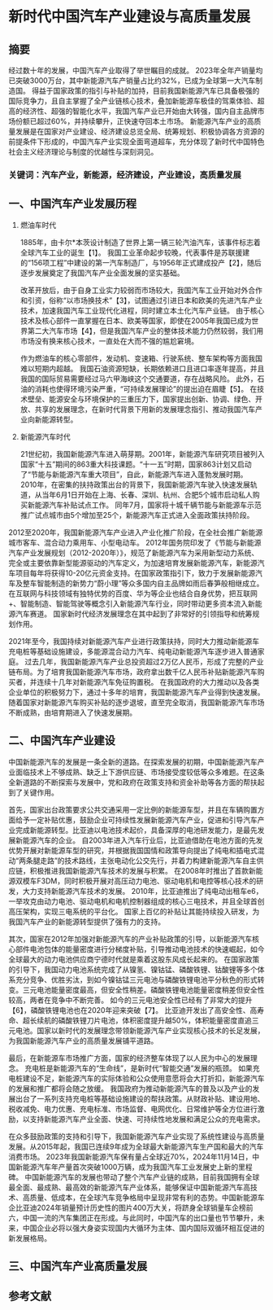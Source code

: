 # 新时代中国汽车产业建设与高质量发展

## 摘要
经过数十年的发展，中国汽车产业取得了举世瞩目的成就。
2023年全年产销量均已突破3000万台，其中新能源汽车产销量占比约32%，已成为全球第一大汽车制造国。
得益于国家政策的指引与补贴的加持，目前我国新能源汽车已具备极强的国际竞争力，且自主掌握了全产业链核心技术，叠加新能源车极佳的驾乘体验、超高的经济性、超强的智能化水平，我国汽车产业已开始由大转强，国内自主品牌市场份额已超过60%，并持续攀升，正快速夺回本土市场。
新能源汽车产业的高质量发展是在国家对产业建设、经济建设总览全局、统筹规划、积极协调各方资源的前提条件下形成的，中国汽车产业实现全面弯道超车，充分体现了新时代中国特色社会主义经济理论与制度的优越性与深刻洞见。

### 关键词：汽车产业，新能源，经济建设，产业建设，高质量发展

## 一、中国汽车产业发展历程
1. 燃油车时代
   
    1885年，由卡尔*本茨设计制造了世界上第一辆三轮汽油汽车，该事件标志着全球汽车工业的诞生【1】。
   我国工业革命起步较晚，代表事件是苏联援建的“156项工程”中建设的第一汽车制造厂，与1956年正式建成投产【2】，随后逐步发展奠定了我国汽车产业全面发展的坚实基础。

   改革开放后，由于自身工业实力较弱而市场较大，我国汽车工业开始对外合作和引资，俗称“以市场换技术”【3】，试图通过引进日本和欧美的先进汽车产业技术，加速我国汽车工业现代化进程，同时建立本土化汽车产业链。
   由于核心技术及核心部件一直掌握在日本、欧美等国家，即使在2005年我国已成为世界第二大汽车市场【4】，但是我国汽车产业的整体技术能力仍然较弱，我们用市场没有换来核心技术，一直处在大而不强的尴尬窘境。

    作为燃油车的核心零部件，发动机、变速箱、行驶系统、整车架构等方面我国难以短期内超越。
   我国石油资源短缺，长期依赖进口且进口率逐年提高，并且我国的国际贸易需要经过马六甲海峡这个交通要道，存在战略风险。
   此外，石油的消耗也使得环境污染严重，“可持续发展理论”的提出迫在眉睫【5】。
   在技术壁垒、能源安全与环境保护的三重压力下，国家提出创新、协调、绿色、开放、共享的发展理念，在新时代背景下用新的发展理念指引、推动我国汽车产业向新能源转型。
  
2. 新能源汽车时代

    21世纪初，我国新能源汽车进入萌芽期。2001年，新能源汽车研究项目被列入国家“十五”期间的863重大科技课题。“十一五”时期，国家863计划又启动了“节能与新能源汽车重大项目”，自此，新能源汽车进入蓬勃发展时期。
   2010年，在密集的扶持政策出台的背景下，我国新能源汽车驶入快速发展轨道，从当年6月1日开始在上海、长春、深圳、杭州、合肥5个城市启动私人购买新能源汽车补贴试点工作。
   同年7月，国家将十城千辆节能与新能源车示范推广试点城市由5个增加至25个，新能源汽车正式进入全面政策扶持阶段。

2012至2020年，我国新能源汽车产业进入产业化推广阶段，在全社会推广新能源城市客车、混合动力乘用车、小型电动车。
2012年国务院印发了《节能与新能源汽车产业发展规划（2012-2020年）》，规范了新能源汽车为采用新型动力系统、完全或主要依靠新型能源驱动的汽车定义，为加速培育发展新能源汽车，新能源汽车项目每年将获得10-20亿元资金支持。在国家政策指引下，致力于发展新能源汽车及整车智能制造的新势力“蔚小理”等众多国内自主品牌如雨后春笋般相继成立。
在互联网与科技领域有独特优势的百度、华为等企业也结合自身优势，把互联网+、智能制造、智能驾驶等概念引入新能源汽车行业，同时带动更多资本流入新能源汽车赛道。
国家新时代经济发展理念在其中起到了非常好的引领指导和统筹规划作用。

2021年至今，我国持续对新能源汽车产业进行政策扶持，同时大力推动新能源车充电桩等基础设施建设，多能源混合动力汽车、纯电动新能源汽车逐步进入普通家庭。
过去几年，我国新能源汽车产业总投资超过2万亿人民币，形成了完整的产业链布局。为了培育我国新能源汽车市场，政府拿出数千亿人民币补贴新能源汽车购买者，并连续十几年对新能源汽车免征购置税。
在我国政府的大力推动以及各类企业单位的积极努力下，通过十多年的培育，我国新能源汽车产业得到快速发展。
随着国家对新能源汽车购买补贴的逐步退坡，直至完全取消，我国新能源汽车市场不断成熟，由培育期进入了快速发展期。


   
   
## 二、中国汽车产业建设

中国新能源汽车的发展是一条全新的道路。在探索发展的初期，中国新能源汽车产业面临技术上不够成熟、缺乏上下游供应链、市场接受度较低等众多难题。在这条全新道路的不断探索与发展中，党和政府在政策支持和资金补助等各方面的帮扶起到了关键作用。

首先，国家出台政策要求公共交通采用一定比例的新能源车型，并且在车辆购置方面给予一定补贴优惠，鼓励企业可持续性发展新能源汽车产业，促进和引导汽车产业完成新能源转型。比亚迪以电池技术起价，具备深厚的电池研发能力，是最先发展新能源汽车的企业。
自2003年进入汽车行业后，比亚迪借助在电池方面的先发优势开展对新能源车型的研究，并根据我国国情和政策导向提出了纯电和插电式混动“两条腿走路”的技术路线，主张电动化公交先行，并着力构建新能源汽车自主供应链，积极推进我国新能源汽车技术的发展与积累。
在2008年时推出了首款新能源双模车F3DM，同时积极开展对高压动力电池、驱动电机和电控等核心技术的研发，大力支持新能源汽车技术的发展。
2010年，比亚迪推出了纯电动出租车e6，一举攻克由动力电池、驱动电机和电机控制器组成的核心三电技术，并且全球首创高压架构，实现三电系统的平台化。
国家上百亿的补贴让其能持续投入研发，为我国汽车产业的新能源转型提供了强有力的支持。

其次，国家在2012年加强对新能源汽车的产业补贴政策的引导，以新能源汽车核心部件电池包体的能量密度进行分梯度补贴，引导推动电池技术的快速崛起，如今全球最大的动力电池供应商宁德时代就是乘着这股东风成长起来的。
在国家政策的引导下，我国动力电池系统完成了从镍氢、镍钴锰、磷酸铁锂、钴酸锂等多个体系充分竞争、优胜劣汰，到如今镍钴锰三元电池与磷酸铁锂电池平分秋色的形式转变。三元电池能量密度最高，但安全性稍差。磷酸铁锂电池能量密度稍差但安全性较高，两者在竞争中不断完善。
如今的三元电池安全性已经有了非常大的提升【6】，磷酸铁锂电池也在2020年迎来突破【7】。
比亚迪开发出了高安全性、高寿命、超长续航的磷酸铁锂刀片电池，体积密度提升越50%，体积能量密度直追三元电池。国家以新时代的发展理念带领新能源汽车产业实现核心技术的长足发展，为我国新能源汽车产业的高质量发展铺平道路。

最后，在新能源车市场推广方面，国家的经济整车体现了以人民为中心的发展理念。
充电桩是新能源汽车的“生命线”，是新时代“智能交通”发展的瓶颈。
如果充电桩建设不足，新能源汽车的实际体验和公众使用意愿将会大打折扣，新能源汽车的发展和推广都将会随之放缓。
我国政府为推动新能源汽车的普及以及产业的发展出台了一系列支持充电桩等基础设施建设的帮扶政策。从财政补贴、建设用地、税收减免、电力优惠、充电标准、市场监督、电网优化、日常维护等全方位进行激励，以支持新能源汽车产业全面、快速、可持续性地发展和满足公众的充电需求。

在众多鼓励政策的支持和引导下，我国新能源汽车产业实现了系统性建设与高质量发展。从2015年起，我国已连续9年成为全球最大新能源汽车生产国和最大的汽车消费市场。
2023年我国新能源汽车保有量占全球近70%，2024年11月14日，中国新能源汽车年产量首次突破1000万辆，成为我国汽车工业发展史上新的里程碑。
中国新能源汽车的发展也带动了整个汽车产业链的成熟，目前我国拥有全球最全面、最成熟、最高效的新能源汽车产业体系，能够保证中国新能源汽车高技术、高质量、低成本，在全球汽车竞争格局中呈现非常有利的态势。中国新能源车企比亚迪2024年销量预计历史性的图片400万大关，将跻身全球销量车企榜前六，中国一流的汽车集团正在形成。与此同时，中国汽车的出口量也节节攀升，未来，中国企业必将以强大身姿实现国内大循环为主体、国内国际双循环相互促进的新发展格局。



## 三、中国汽车产业高质量发展
## 参考文献
























